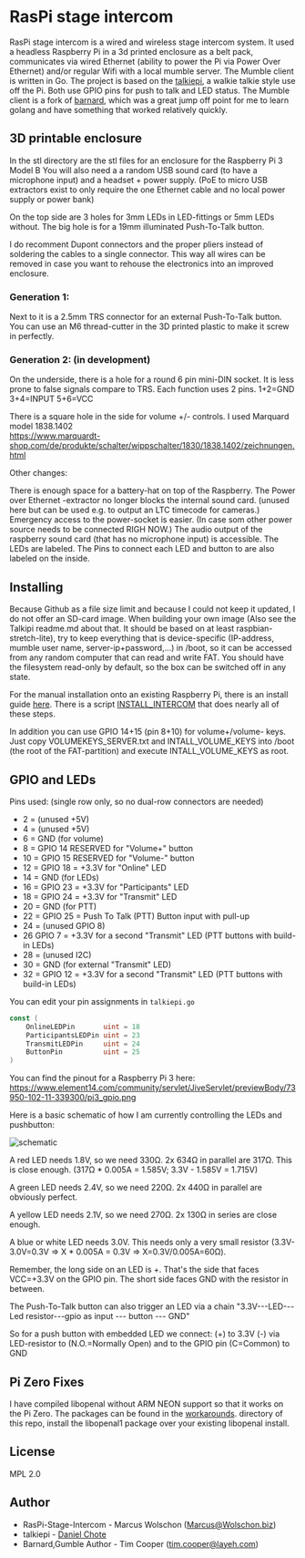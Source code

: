 # RasPi stage intercom

RasPi stage intercom is a wired and wireless stage intercom system.
It used a headless Raspberry Pi in a 3d printed enclosure as a belt pack,
communicates via wired Ethernet (ability to power the Pi via Power Over Ethernet)
and/or regular Wifi with a local mumble server.
The Mumble client is written in Go.
The project is based on the [talkiepi](https://github.com/dchote/talkiepi/), a walkie talkie style use off the Pi.
Both use GPIO pins for push to talk and LED status.
The Mumble client is a fork of [barnard](https://github.com/layeh/barnard),
which was a great jump off point for me to learn golang and have something that worked relatively quickly.


## 3D printable enclosure

In the stl directory are the stl files for an enclosure for the Raspberry Pi 3 Model B
You will also need a a random USB sound card (to have a microphone input) and a headset + power supply.
(PoE to micro USB extractors exist to only require the one Ethernet cable and no local power supply or power bank)

On the top side are 3 holes for 3mm LEDs in LED-fittings or 5mm LEDs without.
The big hole is for a 19mm illuminated Push-To-Talk button.

I do recomment Dupont connectors and the proper pliers instead of soldering the cables to a single connector.
This way all wires can be removed in case you want to rehouse the electronics into an improved enclosure.

### Generation 1:

Next to it is a 2.5mm TRS connector for an external Push-To-Talk button.
You can use an M6 thread-cutter in the 3D printed plastic to make it screw in perfectly.

### Generation 2: (in development)

On the underside, there is a hole for a round 6 pin mini-DIN socket. 
It is less prone to false signals compare to TRS. 
Each function uses 2 pins.  1+2=GND 3+4=INPUT 5+6=VCC 

There is a square hole in the side for volume +/- controls. 
I used Marquard model 1838.1402  
https://www.marquardt-shop.com/de/produkte/schalter/wippschalter/1830/1838.1402/zeichnungen.html 

Other changes:

There is enough space for a battery-hat on top of the Raspberry. 
The Power over Ethernet -extractor no longer blocks the internal sound card. (unused here but can be used e.g. to output an LTC timecode for cameras.) 
Emergency access to the power-socket is easier. (In case som other power source needs to be connected RIGH NOW.) 
The audio output of the raspberry sound card (that has no microphone input) is accessible. 
The LEDs are labeled. 
The Pins to connect each LED and button to are also labeled on the inside. 

## Installing

Because Github as a file size limit and because I could not keep it updated, I do not offer an  SD-card image. 
When building your own image (Also see the Talkipi readme.md about that. It should be based on at least raspbian-stretch-lite), 
try to keep everything that is device-specific (IP-address, mumble user name, server-ip+password,...) 
in /boot, so it can be accessed from any random computer that can read and write FAT. 
You should have the filesystem read-only by default, so the box can be switched off in any state. 

For the manual installation onto an existing Raspberry Pi, there is an install guide [here](doc/README.md). 
There is a script [INSTALL_INTERCOM](doc/INSTALL_INTERCOM) that does nearly all of these steps.   

In addition you can use GPIO 14+15 (pin 8+10) for volume+/volume- keys. Just copy VOLUMEKEYS_SERVER.txt and INTALL_VOLUME_KEYS into /boot (the root of the FAT-partition) and execute INTALL_VOLUME_KEYS as root. 

## GPIO and LEDs

Pins used: (single row only, so no dual-row connectors are needed)

* 2  = (unused +5V)
* 4  = (unused +5V)
* 6  = GND (for volume)
* 8  = GPIO 14 RESERVED for "Volume+" button
* 10 = GPIO 15 RESERVED for "Volume-" button
* 12 = GPIO 18 = +3.3V for "Online" LED
* 14 = GND (for LEDs)
* 16 = GPIO 23 = +3.3V for "Participants" LED
* 18 = GPIO 24 = +3.3V for "Transmit" LED
* 20 = GND (for PTT)
* 22 = GPIO 25 = Push To Talk (PTT) Button input with pull-up
* 24  = (unused GPIO 8)
* 26 GPIO 7 = +3.3V for a second "Transmit" LED (PTT buttons with build-in LEDs)
* 28  = (unused I2C)
* 30 = GND (for external "Transmit" LED)
* 32 = GPIO 12 = +3.3V for a second "Transmit" LED (PTT buttons with build-in LEDs)


You can edit your pin assignments in `talkiepi.go`
```go
const (
	OnlineLEDPin       uint = 18
	ParticipantsLEDPin uint = 23
	TransmitLEDPin     uint = 24
	ButtonPin          uint = 25
)
```

You can find the pinout for a Raspberry Pi 3 here: https://www.element14.com/community/servlet/JiveServlet/previewBody/73950-102-11-339300/pi3_gpio.png

Here is a basic schematic of how I am currently controlling the LEDs and pushbutton:

![schematic](doc/gpio_diagram.png "GPIO Diagram")

A red LED needs 1.8V, so we need 330Ω. 2x 634Ω in parallel are 317Ω. This is close enough. (317Ω * 0.005A = 1.585V; 3.3V - 1.585V = 1.715V)

A green LED needs 2.4V, so we need 220Ω. 2x 440Ω in parallel are obviously perfect.

A yellow LED needs 2.1V, so we need 270Ω. 2x 130Ω in series are close enough.

A blue or white LED needs 3.0V. This needs only a very small resistor (3.3V-3.0V=0.3V => X * 0.005A = 0.3V => X=0.3V/0.005A=60Ω).

Remember, the long side on an LED is +. That's the side that faces VCC=+3.3V on the GPIO pin. The short side faces GND with the resistor in between.

The Push-To-Talk button can also trigger an LED via a chain "3.3V---LED---Led resistor---gpio as input --- button --- GND"

So for a push button with embedded LED we connect:
(+) to 3.3V
(-) via LED-resistor to (N.O.=Normally Open) and to the GPIO pin
(C=Common) to GND


## Pi Zero Fixes
I have compiled libopenal without ARM NEON support so that it works on the Pi Zero. The packages can be found in the [workarounds](/workarounds/). directory of this repo, install the libopenal1 package over your existing libopenal install.


## License

MPL 2.0

## Author

- RasPi-Stage-Intercom - Marcus Wolschon (<Marcus@Wolschon.biz>)
- talkiepi - [Daniel Chote](https://github.com/dchote)
- Barnard,Gumble Author - Tim Cooper (<tim.cooper@layeh.com>)

